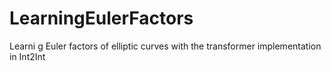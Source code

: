 # LearningEulerFactors
Learni g Euler factors of elliptic curves with the transformer implementation in Int2Int

